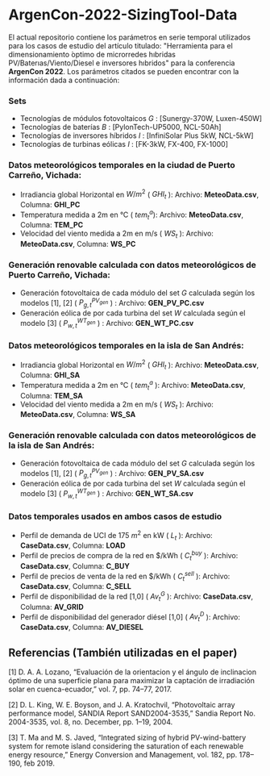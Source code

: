 # ArgenCon-2022-SizingTool-Data

El actual repositorio contiene los parámetros en serie temporal utilizados para los casos de estudio del artículo titulado: "Herramienta para el dimensionamiento ́optimo de microrredes hıbridas PV/Baterıas/Viento/Diesel e inversores hıbridos" para la conferencia **ArgenCon 2022**. Los parámetros citados se pueden encontrar con la información dada a continuación:

### Sets
- Tecnologías de módulos fotovoltaicos $G$ : [Sunergy-370W, Luxen-450W]
- Tecnologías de baterías $B$ : [PylonTech-UP5000, NCL-50Ah]
- Tecnologías de inversores híbridos $I$ : [InfiniSolar Plus 5kW, NCL-5kW]
- Tecnologías de turbinas eólicas $I$ : [FK-3kW, FX-400, FX-1000]


### Datos meteorológicos temporales en la ciudad de Puerto Carreño, Vichada:
- Irradiancia global Horizontal en $W/m^2$ ( $GHI_t$ ): Archivo: **MeteoData.csv**, Columna: **GHI_PC** 
- Temperatura medida a 2m en °C ( $tem_{t}^{a} )$: Archivo: **MeteoData.csv**, Columna: **TEM_PC**
- Velocidad del viento medida a 2m en m/s ( $WS_t$ ): Archivo: **MeteoData.csv**, Columna: **WS_PC**

### Generación renovable calculada con datos meteorológicos de Puerto Carreño, Vichada:
- Generación fotovoltaica de cada módulo del set $G$ calculada según los modelos [1], [2] ( $P^{PV_{gen}}_{g,t}$ ) : Archivo: **GEN_PV_PC.csv**
- Generación eólica de por cada turbina del set $W$ calculada según el modelo [3] ( $P_{w,t}^{WT_{gen}}$ ) : Archivo: **GEN_WT_PC.csv**


### Datos meteorológicos temporales en la isla de San Andrés:
- Irradiancia global Horizontal en $W/m^2$ ( $GHI_t$ ): Archivo: **MeteoData.csv**, Columna: **GHI_SA**
- Temperatura medida a 2m en °C ( $tem^a_t$ ): Archivo: **MeteoData.csv**, Columna: **TEM_SA**
- Velocidad del viento medida a 2m en m/s ( $WS_t$ ): Archivo: **MeteoData.csv**, Columna: **WS_SA**

### Generación renovable calculada con datos meteorológicos de la isla de San Andrés:
- Generación fotovoltaica de cada módulo del set $G$ calculada según los modelos [1], [2] ( $P^{PV_{gen}}_{g,t}$ ) : Archivo: **GEN_PV_SA.csv**
- Generación eólica de por cada turbina del set $W$ calculada según el modelo [3] ( $P_{w,t}^{WT_{gen}}$ ) : Archivo: **GEN_WT_SA.csv**

### Datos temporales usados en ambos casos de estudio
- Perfil de demanda de UCI de 175 $m^2$ en kW ( $L_t$ ): Archivo: **CaseData.csv**, Columna: **LOAD**
- Perfil de precios de compra de la red en $/kWh ( $C_{t}^{buy}$ ): Archivo: **CaseData.csv**, Columna: **C_BUY**
- Perfil de precios de venta de la red en $/kWh ( $C_{t}^{sell}$ ): Archivo: **CaseData.csv**, Columna: **C_SELL**
- Perfil de disponibilidad de la red [1,0] ( $Av_{t}^{G}$ ): Archivo: **CaseData.csv**, Columna: **AV_GRID**
- Perfil de disponibilidad del generador diésel [1,0] ( $Av_{t}^{D}$ ): Archivo: **CaseData.csv**, Columna: **AV_DIESEL**


## Referencias (También utilizadas en el paper)

[1] D. A. A. Lozano, “Evaluación de la orientacion y el ángulo de inclinacion óptimo de una superficie plana para maximizar la captación de irradiación solar en cuenca-ecuador,” vol. 7, pp. 74–77, 2017.

[2] D. L. King, W. E. Boyson, and J. A. Kratochvil, “Photovoltaic array performance model, SANDIA Report SAND2004-3535,” Sandia Report No. 2004-3535, vol. 8, no. December, pp. 1–19, 2004.

[3] T. Ma and M. S. Javed, “Integrated sizing of hybrid PV-wind-battery system for remote island considering the saturation of each renewable energy resource,” Energy Conversion and Management, vol. 182, pp. 178–190, feb 2019.

